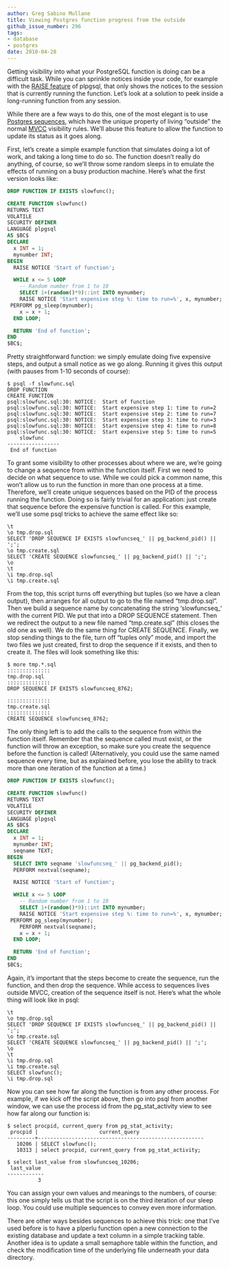 ```yaml
---
author: Greg Sabino Mullane
title: Viewing Postgres function progress from the outside
github_issue_number: 296
tags:
- database
- postgres
date: 2010-04-28
---
```


Getting visibility into what your PostgreSQL function is doing can be a difficult task. While you can sprinkle notices inside your code, for example with the [RAISE feature](https://www.postgresql.org/docs/current/static/plpgsql-errors-and-messages.html) of plpgsql, that only shows the notices to the session that is currently running the function. Let’s look at a solution to peek inside a long-running function from any session.

While there are a few ways to do this, one of the most elegant is to use [Postgres sequences](https://www.postgresql.org/docs/current/static/functions-sequence.html), which have the unique property of living “outside” the normal [MVCC](https://wiki.postgresql.org/wiki/MVCC) visibility rules. We’ll abuse this feature to allow the function to update its status as it goes along.

First, let’s create a simple example function that simulates doing a lot of work, and taking a long time to do so. The function doesn’t really do anything, of course, so we’ll throw some random sleeps in to emulate the effects of running on a busy production machine. Here’s what the first version looks like:

```sql
DROP FUNCTION IF EXISTS slowfunc();

CREATE FUNCTION slowfunc()
RETURNS TEXT
VOLATILE
SECURITY DEFINER
LANGUAGE plpgsql
AS $BC$
DECLARE
  x INT = 1;
  mynumber INT;
BEGIN
  RAISE NOTICE 'Start of function';

  WHILE x <= 5 LOOP
    -- Random number from 1 to 10
    SELECT 1+(random()*9)::int INTO mynumber;
    RAISE NOTICE 'Start expensive step %: time to run=%', x, mynumber;
 PERFORM pg_sleep(mynumber);
    x = x + 1;
  END LOOP;

  RETURN 'End of function';
END
$BC$;
```

Pretty straightforward function: we simply emulate doing five expensive steps, and output a small notice as we go along. Running it gives this output (with pauses from 1-10 seconds of course):

```plain
$ psql -f slowfunc.sql
DROP FUNCTION
CREATE FUNCTION
psql:slowfunc.sql:30: NOTICE:  Start of function
psql:slowfunc.sql:30: NOTICE:  Start expensive step 1: time to run=2
psql:slowfunc.sql:30: NOTICE:  Start expensive step 2: time to run=7
psql:slowfunc.sql:30: NOTICE:  Start expensive step 3: time to run=3
psql:slowfunc.sql:30: NOTICE:  Start expensive step 4: time to run=8
psql:slowfunc.sql:30: NOTICE:  Start expensive step 5: time to run=5
    slowfunc
-----------------
 End of function
```

To grant some visibility to other processes about where we are, we’re going to change a sequence from within the function itself. First we need to decide on what sequence to use. While we could pick a common name, this won’t allow us to run the function in more than one process at a time. Therefore, we’ll create unique sequences based on the PID of the process running the function. Doing so is fairly trivial for an application: just create that sequence before the expensive function is called. For this example, we’ll use some psql tricks to achieve the same effect like so:

```plain
\t
\o tmp.drop.sql
SELECT 'DROP SEQUENCE IF EXISTS slowfuncseq_' || pg_backend_pid() || ';';
\o tmp.create.sql
SELECT 'CREATE SEQUENCE slowfuncseq_' || pg_backend_pid() || ';';
\o
\t
\i tmp.drop.sql
\i tmp.create.sql
```

From the top, this script turns off everything but tuples (so we have a clean output), then arranges for all output to go to the file named “tmp.drop.sql”. Then we build a sequence name by concatenating the string ‘slowfuncseq_‘ with the current PID. We put that into a DROP SEQUENCE statement. Then we redirect the output to a new file named “tmp.create.sql” (this closes the old one as well). We do the same thing for CREATE SEQUENCE. Finally, we stop sending things to the file, turn off “tuples only” mode, and import the two files we just created, first to drop the sequence if it exists, and then to create it. The files will look something like this:

```plain
$ more tmp.*.sql
::::::::::::::
tmp.drop.sql
::::::::::::::
DROP SEQUENCE IF EXISTS slowfuncseq_8762;

::::::::::::::
tmp.create.sql
::::::::::::::
CREATE SEQUENCE slowfuncseq_8762;
```

The only thing left is to add the calls to the sequence from within the function itself. Remember that the sequence called must exist, or the function will throw an exception, so make sure you create the sequence before the function is called! (Alternatively, you could use the same named sequence every time, but as explained before, you lose the ability to track more than one iteration of the function at a time.)

```sql
DROP FUNCTION IF EXISTS slowfunc();

CREATE FUNCTION slowfunc()
RETURNS TEXT
VOLATILE
SECURITY DEFINER
LANGUAGE plpgsql
AS $BC$
DECLARE
  x INT = 1;
  mynumber INT;
  seqname TEXT;
BEGIN
  SELECT INTO seqname 'slowfuncseq_' || pg_backend_pid();
  PERFORM nextval(seqname);

  RAISE NOTICE 'Start of function';

  WHILE x <= 5 LOOP
    -- Random number from 1 to 10
    SELECT 1+(random()*9)::int INTO mynumber;
    RAISE NOTICE 'Start expensive step %: time to run=%', x, mynumber;
 PERFORM pg_sleep(mynumber);
    PERFORM nextval(seqname);
    x = x + 1;
  END LOOP;

  RETURN 'End of function';
END
$BC$;
```

Again, it’s important that the steps become to create the sequence, run the function, and then drop the sequence. While access to sequences lives outside MVCC, creation of the sequence itself is not. Here’s what the whole thing will look like in psql:

```plain
\t
\o tmp.drop.sql
SELECT 'DROP SEQUENCE IF EXISTS slowfuncseq_' || pg_backend_pid() || ';';
\o tmp.create.sql
SELECT 'CREATE SEQUENCE slowfuncseq_' || pg_backend_pid() || ';';
\o
\t
\i tmp.drop.sql
\i tmp.create.sql
SELECT slowfunc();
\i tmp.drop.sql
```

Now you can see how far along the function is from any other process. For example, if we kick off the script above, then go into psql from another window, we can use the process id from the pg_stat_activity view to see how far along our function is:

```plain
$ select procpid, current_query from pg_stat_activity;
 procpid |                    current_query
---------+------------------------------------------------------
   10206 | SELECT slowfunc();
   10313 | select procpid, current_query from pg_stat_activity;

$ select last_value from slowfuncseq_10206;
 last_value
------------
          3
```

You can assign your own values and meanings to the numbers, of course: this one simply tells us that the script is on the third iteration of our sleep loop. You could use multiple sequences to convey even more information.

There are other ways besides sequences to achieve this trick: one that I’ve used before is to have a plperlu function open a new connection to the existing database and update a text column in a simple tracking table. Another idea is to update a small semaphore table within the function, and check the modification time of the underlying file underneath your data directory.
